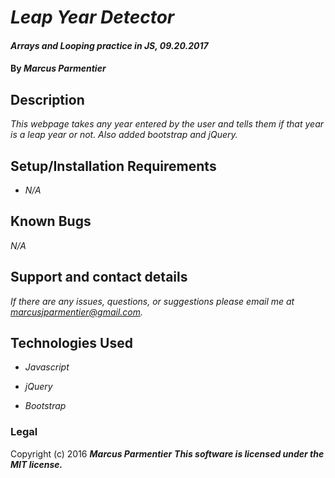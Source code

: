# _Leap Year Detector_

#### _Arrays and Looping practice in JS, 09.20.2017_

#### By _**Marcus Parmentier**_

## Description

_This webpage takes any year entered by the user and tells them if that year is a leap year or not. Also added bootstrap and jQuery._

## Setup/Installation Requirements

* _N/A_


## Known Bugs

_N/A_

## Support and contact details

_If there are any issues, questions, or suggestions please email me at marcusjparmentier@gmail.com._

## Technologies Used

* _Javascript_

* _jQuery_

* _Bootstrap_

### Legal

Copyright (c) 2016 **_Marcus Parmentier_**
**_This software is licensed under the MIT license._**
